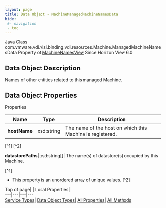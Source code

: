 ```yaml
---
layout: page
title: Data Object - MachineManagedMachineNamesData
hide:
 #- navigation
 - toc
---
```






Java Class
    com.vmware.vdi.vlsi.binding.vdi.resources.Machine.ManagedMachineNamesData
Property of
     [MachineNamesView](vdi.resources.Machine.MachineNamesView.md#field_detail)
Since 
    Horizon View 6.0

## Data Object Description 

Names of other entities related to this managed Machine. 

## Data Object Properties

Properties

Name |  Type |  Description   
---|---|---  
**hostName**|  xsd:string|  The name of the host on which this Machine is registered.   


[^1]
[^2]

  
**datastorePaths**|  xsd:string[]|  The name(s) of datastore(s) occupied by this Machine.   


[^1]
  * This property is an unordered array of unique values.
[^2]

  
  
  
Top of page| | Local Properties|   
---|---|---|---  
[Service Types](index-mo_types.md)| [Data Object Types](index-do_types.md)| [All Properties](index-properties.md)| [All Methods](index-methods.md)  
  
  

